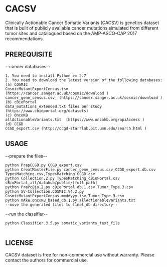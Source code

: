 # CACSV
Clinically Actionable Cancer Somatic Variants (CACSV) is genetics dataset that is built of publicly available cancer mutations simulated from different tumor sites and catalogued based on the AMP-ASCO-CAP 2017 recommendations. 
## PREREQUISITE
--cancer databases--
```
1. You need to install Python >= 2.7
2. You need to download the latest version of the following databases:
(a) COSMIC
CosmicMutantExportCensus.tsv  (https://cancer.sanger.ac.uk/cosmic/download )
cancer_gene_census.csv  (https://cancer.sanger.ac.uk/cosmic/download )
(b) cBioPortal
data_mutations_extended.txt files per study  (https://www.cbioportal.org/datasets)
(c) OncoKB
allActionableVariants.txt  (https://www.oncokb.org/apiAccess )
(d) CCGD
CCGD_export.csv (http://ccgd-starrlab.oit.umn.edu/search.html )
```

## USAGE
--prepare the files--
```
python PrepCCGD.py CCGD_export.csv
python CreatMasterFile.py cancer_gene_census.csv,CCGD_export.db.csv TypesMatching.csv,TypesMatching.CCGD.csv
python Collection.2.py TypesMatching_cBioPortal.csv cBioPortal_all/datahub/public/[full path]
python PrePcBio.2.py cBioPortal.db.1.csv,Tumor_Type.3.csv
python SV-Collection.COSMIC.V4.2.py CosmicMutantExportCensus.mmddyyy.tsv Tumor_Type.3.csv
python mAke.oncoKB_based_db.1.py allActionableVariants.txt
--move the generated files to final_db directory--

```
--run the classifier--
```
python Classifier.3.5.py somatic_variants_text_file 
 
```
## LICENSE

CACSV dataset is free for non-commercial use without warranty. Please contact the authors for commercial use.
